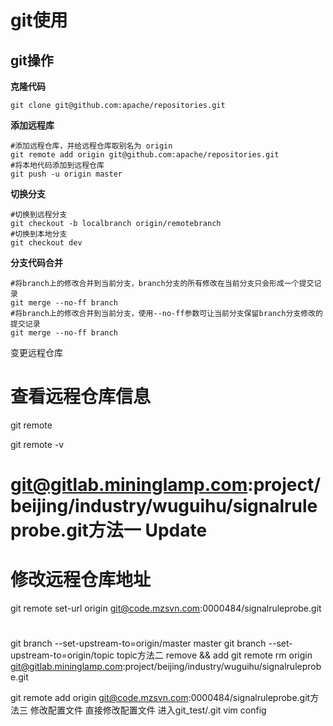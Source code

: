 # git使用
## git操作
**克隆代码**
```shell
git clone git@github.com:apache/repositories.git
```
**添加远程库**
```shell
#添加远程仓库，并给远程仓库取别名为 origin
git remote add origin git@github.com:apache/repositories.git
#将本地代码添加到远程仓库
git push -u origin master
```
**切换分支**
```shell 
#切换到远程分支
git checkout -b localbranch origin/remotebranch
#切换到本地分支
git checkout dev
```
**分支代码合并**
```
#将branch上的修改合并到当前分支，branch分支的所有修改在当前分支只会形成一个提交记录
git merge --no-ff branch
#将branch上的修改合并到当前分支，使用--no-ff参数可让当前分支保留branch分支修改的提交记录
git merge --no-ff branch
```
变更远程仓库
# 查看远程仓库信息
git remote

git remote -v
# git@gitlab.mininglamp.com:project/beijing/industry/wuguihu/signalruleprobe.git方法一 Update
# 修改远程仓库地址

git remote set-url origin git@code.mzsvn.com:0000484/signalruleprobe.git


# 
git branch --set-upstream-to=origin/master master
git branch --set-upstream-to=origin/topic topic方法二 remove && add
git remote rm origin git@gitlab.mininglamp.com:project/beijing/industry/wuguihu/signalruleprobe.git

git remote add origin git@code.mzsvn.com:0000484/signalruleprobe.git方法三 修改配置文件
直接修改配置文件
进入git_test/.git
vim config